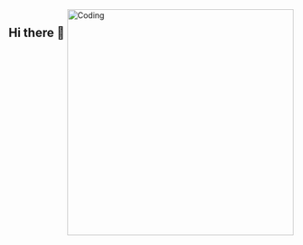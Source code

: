 <img align="right" alt="Coding" width="400" src="https://media.tenor.com/Zb7_8a6HD2kAAAAM/zelda.gif">

## Hi there 👋

<!--
**Aldi64/Aldi64** is a ✨ _special_ ✨ repository because its `README.md` (this file) appears on your GitHub profile.

Here are some ideas to get you started:

- 🔭 I’m currently working on ...
- 🌱 I’m currently learning ...
- 👯 I’m looking to collaborate on ...
- 🤔 I’m looking for help with ...
- 💬 Ask me about ...
- 📫 How to reach me: ...
- 😄 Pronouns: ...
- ⚡ Fun fact: ...
-->
